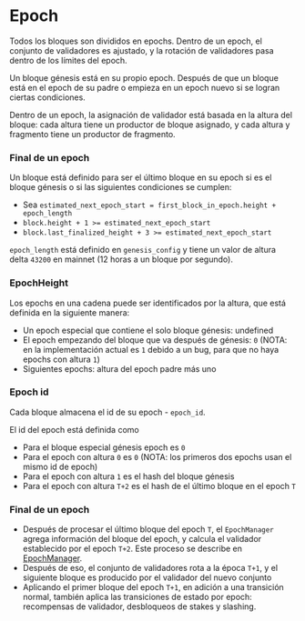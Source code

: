 # Epoch

Todos los bloques son divididos en epochs. Dentro de un epoch, el conjunto de validadores es ajustado, y la rotación de validadores
pasa dentro de los límites del epoch.

Un bloque génesis está en su propio epoch. Después de que un bloque está en el epoch de su padre
o empieza en un epoch nuevo si se logran ciertas condiciones.

Dentro de un epoch, la asignación de validador está basada en la altura del bloque: cada altura tiene un productor de bloque asignado, y
cada altura y fragmento tiene un productor de fragmento.

### Final de un epoch
Un bloque está definido para ser el último bloque en su epoch si es el bloque génesis o si las siguientes condiciones se cumplen:
- Sea `estimated_next_epoch_start = first_block_in_epoch.height + epoch_length`
- `block.height + 1 >= estimated_next_epoch_start`
- `block.last_finalized_height + 3 >= estimated_next_epoch_start`

`epoch_length` está definido en `genesis_config` y tiene un valor de altura delta `43200` en mainnet (12 horas a un bloque por segundo).

### EpochHeight
Los epochs en una cadena puede ser identificados por la altura, que está definida en la siguiente manera:
- Un epoch especial que contiene el solo bloque génesis: undefined
- El epoch empezando del bloque que va después de génesis: `0` (NOTA: en la implementación actual es `1` debido a un bug, para que no haya epochs con altura `1`)
- Siguientes epochs: altura del epoch padre más uno

### Epoch id
Cada bloque almacena el id de su epoch - `epoch_id`.

El id del epoch está definida como
- Para el bloque especial génesis epoch es `0`
- Para el epoch con altura `0` es `0` (NOTA: los primeros dos epochs usan el mismo id de epoch)
- Para el epoch con altura `1` es el hash del bloque génesis
- Para el epoch con altura `T+2` es el hash de el último bloque en el epoch `T`

### Final de un epoch
- Después de procesar el último bloque del epoch `T`, el `EpochManager` agrega información del bloque del epoch, y calcula
el validador establecido por el epoch `T+2`. Este proceso se describe en [EpochManager](EpochManager.md).
- Después de eso, el conjunto de validadores rota a la época `T+1`, y el siguiente bloque es producido por el validador del nuevo conjunto
- Aplicando el primer bloque del epoch `T+1`, en adición a una transición normal, también aplica las transiciones de estado por epoch:
  recompensas de validador, desbloqueos de stakes y slashing.
